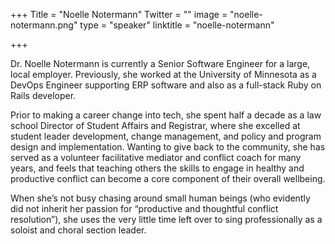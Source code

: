 +++
Title = "Noelle Notermann"
Twitter = ""
image = "noelle-notermann.png"
type = "speaker"
linktitle = "noelle-notermann"

+++

Dr. Noelle Notermann is currently a Senior Software Engineer for a large, local employer. Previously, she worked at the University of Minnesota as a DevOps Engineer supporting ERP software and also as a full-stack Ruby on Rails developer.

Prior to making a career change into tech, she spent half a decade as a law school Director of Student Affairs and Registrar, where she excelled at student leader development, change management, and policy and program design and implementation. Wanting to give back to the community, she has served as a volunteer facilitative mediator and conflict coach for many years, and feels that teaching others the skills to engage in healthy and productive conflict can become a core component of their overall wellbeing.

When she’s not busy chasing around small human beings (who evidently did not inherit her passion for “productive and thoughtful conflict resolution”), she uses the very little time left over to sing professionally as a soloist and choral section leader.
